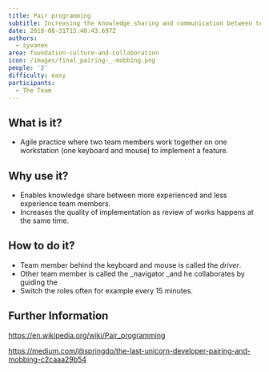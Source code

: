 ```yaml
---
title: Pair programming
subtitle: Increasing the knowledge sharing and communication between team members
date: 2018-08-31T15:40:43.697Z
authors:
  - syvanen
area: foundation-culture-and-collaboration
icon: /images/final_pairing-_-mobbing.png
people: '2'
difficulty: easy
participants:
  - The Team
---
```

## What is it?

* Agile practice where two team members work together on one workstation (one keyboard and mouse) to implement a feature.

## Why use it?

* Enables knowledge share between more experienced and less experience team members.
* Increases the quality of implementation as review of works happens at the same time.

## How to do it?

* Team member behind the keyboard and mouse is called the _driver_.
* Other team member is called the _navigator _and he collaborates by guiding the 
* Switch the roles often for example every 15 minutes.

## Further Information

<https://en.wikipedia.org/wiki/Pair_programming>

<https://medium.com/@springdo/the-last-unicorn-developer-pairing-and-mobbing-c2caaa29b54>
